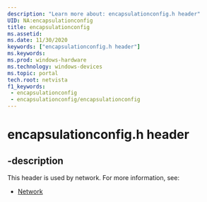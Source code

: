 ```yaml
---
description: "Learn more about: encapsulationconfig.h header"
UID: NA:encapsulationconfig
title: encapsulationconfig
ms.assetid: 
ms.date: 11/30/2020
keywords: ["encapsulationconfig.h header"]
ms.keywords: 
ms.prod: windows-hardware
ms.technology: windows-devices
ms.topic: portal
tech.root: netvista
f1_keywords:
 - encapsulationconfig
 - encapsulationconfig/encapsulationconfig
---
```


# encapsulationconfig.h header


## -description

This header is used by network. For more information, see:

- [Network](../_netvista/index.md)




